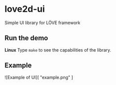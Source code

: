 # love2d-ui
Simple UI library for LÖVE framework

## Run the demo

**Linux**
Type `make` to see the capabilities of the library.

## Example

![Example of UI][ "example.png" ]
